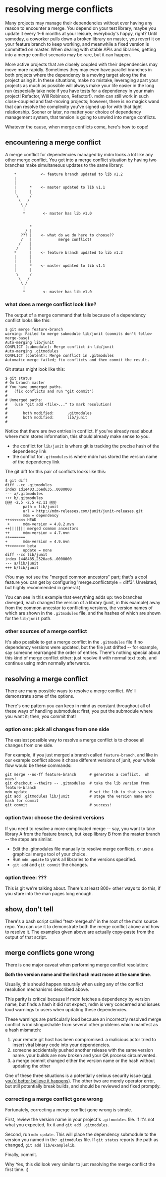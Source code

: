 resolving merge conflicts
=========================

Many projects may manage their dependencies without ever having any reason to encounter a merge.
You depend on your test library, maybe you update it every 1~6 months at your leisure, everybody's happy, right?
Until someday, a coworker pulls down a broken library on master, you revert it on your feature branch to keep working, and meanwhile a fixed version is committed on master.
When dealing with stable APIs and libraries, getting into a merge conflict scenario may be rare, but it can happen.

More active projects that are closely coupled with their dependencies may move more rapidly.
Sometimes they may even have parallel branches in both projects where the dependency is a moving target along the the project using it.
In these situations, make no mistake, leveraging apart your projects as much as possible will always make your life easier in the long run (especially take note if you have tests for a dependency in your main project!  Refactor, Will Robinson, Refactor!).
mdm can still work in such close-coupled and fast-moving projects; however, there is no magick wand that can resolve the complexity you've signed up for with that tight relationship.
Sooner or later, no matter your choice of dependency management system, that tension is going to unwind into merge conflicts.

Whatever the cause, when merge conflicts come, here's how to cope!


encountering a merge conflict
-----------------------------

A merge conflict for dependencies managed by mdm looks a lot like any other merge conflict.
You get into a merge conflict situation by having two branches make simultaneous updates to the same library:

```
    *           <- feature branch updated to lib v1.2
    |
    |
    |      *    <- master updated to lib v1.1
    |      |
     \     /
      \   /
       \ /
        |
        *        <- master has lib v1.0
```

```

           *
         / |
       ??? |    <- what do we do here to choose??
       /   |            merge conflict!
      /    |
     /     |
    *      |    <- feature branch updated to lib v1.2
    |      |
    |      |
    |      *    <- master updated to lib v1.1
    |      |
     \     /
      \   /
       \ /
        |
        *        <- master has lib v1.0
```


### what does a merge conflict look like?

The output of a merge command that fails because of a dependency conflict looks like this:

```
$ git merge feature-branch
warning: Failed to merge submodule lib/junit (commits don't follow merge-base)
Auto-merging lib/junit
CONFLICT (submodule): Merge conflict in lib/junit
Auto-merging .gitmodules
CONFLICT (content): Merge conflict in .gitmodules
Automatic merge failed; fix conflicts and then commit the result.
```

Git status might look like this:

```
$ git status
# On branch master
# You have unmerged paths.
#   (fix conflicts and run "git commit")
#
# Unmerged paths:
#   (use "git add <file>..." to mark resolution)
#
#       both modified:      .gitmodules
#       both modified:      lib/junit
#
```

Notice that there are *two* entries in conflict.
If you've already read about where mdm stores information, this should already make sense to you.

- the conflict for `lib/junit` is where git is tracking the precise hash of the dependency link
- the conflict for `.gitmodules` is where mdm has stored the version name of the dependency link

The git diff for this pair of conflicts looks like this:

```
$ git diff
diff --cc .gitmodules
index 1d1e403,36ed635..0000000
--- a/.gitmodules
+++ b/.gitmodules
@@@ -2,5 -2,5 +2,11 @@@
        path = lib/junit
        url = http://mdm-releases.com/junit/junit-releases.git
        mdm = dependency
++<<<<<<< HEAD
 +      mdm-version = 4.8.2.mvn
++||||||| merged common ancestors
++      mdm-version = 4.7.mvn
++=======
+       mdm-version = 4.9.mvn
++>>>>>>> beta
        update = none
diff --cc lib/junit
index 1448485,2520ae6..0000000
--- a/lib/junit
+++ b/lib/junit
```

(You may not see the "merged common ancestors" part; that's a cool feature you can get by configuring 'merge.conflictstyle = diff3'.  Unrelated, but highly recommended in general.)

You can see in this example that everything adds up:
two branches diverged,
each changed the version of a library (junit, in this example) away from the common ancestor to conflicting versions,
the version names of which are shown in the `.gitmodules` file,
and the hashes of which are shown for the `lib/junit` path.


### other sources of a merge conflict

It's also possible to get a merge conflict in the `.gitmodules` file if no dependency versions were updated, but the file just drifted -- for example, say someone rearranged the order of entries.
There's nothing special about this kind of merge conflict either; just resolve it with normal text tools, and continue using mdm normally afterwards.



resolving a merge conflict
--------------------------

There are many possible ways to resolve a merge conflict.  We'll demonstrate some of the options.

There's one pattern you can keep in mind as constant throughout all of these ways of handling submodules:
first, you put the submodule where you want it;
then, you commit that!


### option one: pick all changes from one side

The easiest possible way to resolve a merge conflict is to choose all changes from one side.

For example, if you just merged a branch called `feature-branch`, and like in our example conflict above it chose different versions of junit, your whole flow would be these commands:

```
git merge --no-ff feature-branch      # generates a conflict.  oh noes!
git checkout --theirs -- .gitmodules  # take the lib version from feature-branch
mdm update                            # set the lib to that version
git add .gitmodules lib/junit         # stage the version name and hash for commit
git commit                            # success!
```


### option two: choose the desired versions

If you need to resolve a more complicated merge -- say, you want to take library A from the feature branch, but keep library B from the master branch -- the steps are similar.

- Edit the .gitmodules file manually to resolve merge conflicts, or use a graphical merge tool of your choice.
- Run `mdm update` to yank all libraries to the versions specified.
- `git add` and `git commit` the changes.


### option three: ???

This is git we're talking about.  There's at least 800+ other ways to do this, if you stare into the man pages long enough.



show, don't tell
----------------

There's a bash script called "test-merge.sh" in the root of the mdm source repo.
You can use it to demonstrate both the merge conflict above and how to resolve it.
The examples given above are actually copy-paste from the output of that script.



merge conflicts gone wrong
--------------------------

There is one major caveat when performing merge conflict resolution:

**Both the version name and the link hash must move at the same time**.

Usually, this should happen naturally when using any of the conflict resolution mechanisms described above.

This parity is critical because if mdm fetches a dependency by version name, but finds a hash it did not expect, mdm is very concerned and issues loud warnings to users when updating these dependencies.

These warnings are particularly loud because an incorrectly resolved merge conflict is indistinguishable from several other problems which manifest as a hash mismatch:

1. your remote git host has been compromised.  a malicious actor tried to insert viral binary code into your dependencies.
2. someone accidentally pushed another release with the same version name.  your builds are now broken and your QA process circumvented.
3. a merge commit changed either the version name or the hash without updating the other

One of these three situations is a potentially serious security issue ([and you'd better believe it happens](https://www.fortify.com/downloads2/public/fortify_attacking_the_build.pdf)).
The other two are merely operator error, but still potentially break builds, and should be reviewed and fixed promptly.


### correcting a merge conflict gone wrong

Fortunately, correcting a merge conflict gone wrong is simple.

First, review the version name in your project's `.gitmodules` file.  If it's not what you expected, fix it and `git add .gitmodules`.

Second, run `mdm update`.  This will place the dependency submodule to the version you named in the `.gitmodules` file.
If `git status` reports the path as changed, `git add lib/examplelib`.

Finally, commit.

Why Yes, this did look very similar to just resolving the merge conflict the first time.  :)


